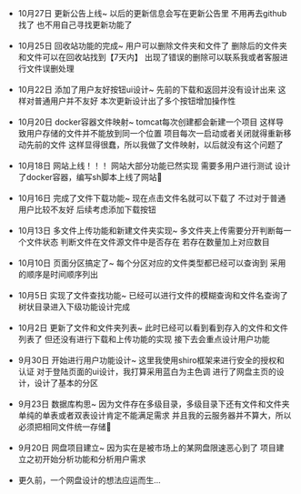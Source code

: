 + 10月27日
更新公告上线~
以后的更新信息会写在更新公告里
不用再去github找了
也不用自己寻找更新功能了
<br/><br/>
+ 10月25日
回收站功能的完成~
用户可以删除文件夹和文件了
删除后的文件夹和文件可以在回收站找到【7天内】
出现了错误的删除可以联系我或者客服进行文件误删处理
<br/><br/>
+ 10月22日
添加了用户友好按钮ui设计~
先前的下载和返回并没有设计出来
这样对普通用户并不友好
本次更新设计出了多个按钮增加操作性
<br/><br/>
+ 10月20日
docker容器文件映射~
tomcat每次创建都会新建一个项目
这样导致用户存储的文件并不能放到同一个位置
项目每次一启动或者关闭就得重新移动先前的文件
这样显得很蠢，所以我做了文件映射，以后就没有这个问题了
<br/><br/>
+ 10月18日
网站上线！！！
网站大部分功能已然实现
需要多用户进行测试
设计了docker容器，编写sh脚本上线了网站
<br/><br/>
+ 10月16日
完成了文件下载功能~
现在点击文件名就可以下载了
不过对于普通用户比较不友好
后续考虑添加下载按钮
<br/><br/>
+ 10月13日
多文件上传功能和新建文件夹实现~
多文件夹上传需要分开判断每一个文件状态
判断文件在文件源文件中是否存在
若存在数量加上对应数目
<br/><br/>
+ 10月10日
页面分区搞定了~
每个分区对应的文件类型都已经可以查询到
采用的顺序是时间顺序列出
<br/><br/>
+ 10月5日
实现了文件查找功能~
已经可以进行文件的模糊查询和文件名查询了
树状目录进入下级功能设计完成
<br/><br/>
+ 10月2日
更新了文件和文件夹列表~
此时已经可以看到看到存入的文件和文件列表了
但还没有进行下载和上传功能的实现
接下去会重点设计用户功能
<br/><br/>
+ 9月30日
开始进行用户功能设计~
这里我使用shiro框架来进行安全的授权和认证
对于登陆页面的ui设计，我打算采用蓝白为主色调
进行了网盘主页的设计，设计了基本的分区
<br/><br/>
+ 9月23日
数据库构思~
因为文件存在多级目录，多级目录下还有文件和文件夹
单纯的单表或者双表设计肯定不能满足需求
并且我的云服务器并不算大，所以必须把相同文件统一存储
<br/><br/>
+ 9月20日
网盘项目建立~
因为实在是被市场上的某网盘限速恶心到了
项目建立之初开始分析功能和分析用户需求
<br/><br/>
+ 更久前，一个网盘设计的想法应运而生...
